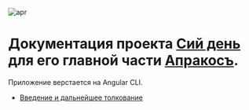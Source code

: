![apr](https://4.bp.blogspot.com/-YwQ8PL9Ml_g/Xc6ViMiv96I/AAAAAAAAEl0/21Cl0nIvEW0bAW5KQfAFevmbZUashMVDwCK4BGAYYCw/s1600/Group%2B2.png)


# **Документация проекта [Cий день](https://clunya.github.io) для его главной части [Апракосъ](https://clunya.github.io/html/APRACOS/stvol.html).** 

Приложение верстается на Angular CLI.


* [Введение и дальнейшее толкование](introduction.html)
